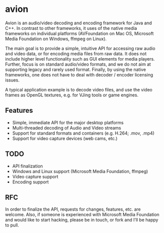 # avion

Avion is an audio/video decoding and encoding framework for Java and C++. In contrast to other frameworks, it uses of the native media frameworks on individual platforms (AVFoundation on Mac OS, Microsoft Media Foundation on Windows, ffmpeg on Linux).

The main goal is to provide a simple, intuitive API for accessing raw audio and video data, or for encoding media files from raw data. It does not include higher level functionality such as GUI elements for media players. Further, focus is on standard audio/video formats, and we do not aim at supporting legacy and rarely used format. Finally, by using the native frameworks, one does not have to deal with decoder / encoder licensing issues.

A typical application example is to decode video files, and use the video frames as OpenGL textures, e.g. for VJing tools or game engines.

## Features

- Simple, immediate API for the major desktop platforms
- Multi-threaded decoding of Audio and Video streams
- Support for standard formats and containers (e.g. H.264; .mov, .mp4)
- Support for video capture devices (web cams, etc.)


## TODO

- API finalization
- Windows and Linux support (Microsoft Media Foundation, ffmpeg)
- Video capture support
- Encoding support


## RFC

In order to finalize the API, requests for changes, features, etc. are welcome. Also, if someone is experienced with Microsoft Media Foundation and would like to start hacking, please be in touch, or fork and I'll be happy to pull.
